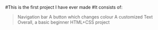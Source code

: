 #This is the first project I have ever made
#It consists of:
>Navigation bar
>A button which changes colour
>A customized Text
>Overall, a  basic beginner HTML+CSS project
